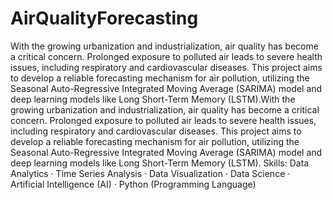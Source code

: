 # AirQualityForecasting
With the growing urbanization and industrialization, air quality has become a critical concern.
Prolonged exposure to polluted air leads to severe health issues, including respiratory and
cardiovascular diseases. This project aims to develop a reliable forecasting mechanism for air
pollution, utilizing the Seasonal Auto-Regressive Integrated Moving Average (SARIMA)
model and deep learning models like Long Short-Term Memory (LSTM).With the growing urbanization and industrialization, air quality has become a critical concern. Prolonged exposure to polluted air leads to severe health issues, including respiratory and cardiovascular diseases. This project aims to develop a reliable forecasting mechanism for air pollution, utilizing the Seasonal Auto-Regressive Integrated Moving Average (SARIMA) model and deep learning models like Long Short-Term Memory (LSTM).
Skills: Data Analytics · Time Series Analysis · Data Visualization · Data Science · Artificial Intelligence (AI) · Python (Programming Language)
